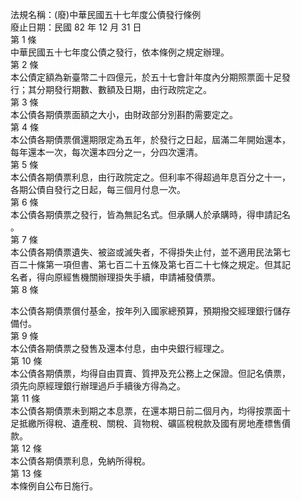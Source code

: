 法規名稱：(廢)中華民國五十七年度公債發行條例  
廢止日期：民國 82 年 12 月 31 日  
第 1 條  
中華民國五十七年度公債之發行，依本條例之規定辦理。  
第 2 條  
本公債定額為新臺幣二十四億元，於五十七會計年度內分期照票面十足發  
行；其分期發行期數、數額及日期，由行政院定之。  
第 3 條  
本公債各期債票面額之大小，由財政部分別斟酌需要定之。  
第 4 條  
本公債各期債票償還期限定為五年，於發行之日起，屆滿二年開始還本，  
每年還本一次，每次還本四分之一，分四次還清。  
第 5 條  
本公債各期債票利息，由行政院定之。但利率不得超過年息百分之十一，  
各期公債自發行之日起，每三個月付息一次。  
第 6 條  
本公債各期債票之發行，皆為無記名式。但承購人於承購時，得申請記名  
。  
第 7 條  
本公債各期債票遺失、被盜或滅失者，不得掛失止付，並不適用民法第七  
百二十條第一項但書、第七百二十五條及第七百二十七條之規定。但其記  
名者，得向原經售機關辦理掛失手續，申請補發債票。  
第 8 條  


本公債各期債票償付基金，按年列入國家總預算，預期撥交經理銀行儲存  
備付。  
第 9 條  
本公債各期債票之發售及還本付息，由中央銀行經理之。  
第 10 條  
本公債各期債票，均得自由買賣、質押及充公務上之保證。但記名債票，  
須先向原經理銀行辦理過戶手續後方得為之。  
第 11 條  
本公債各期債票未到期之本息票，在還本期日前二個月內，均得按票面十  
足抵繳所得稅、遺產稅、關稅、貨物稅、礦區稅稅款及國有房地產標售價  
款。  
第 12 條  
本公債各期債票利息，免納所得稅。  
第 13 條  
本條例自公布日施行。  


